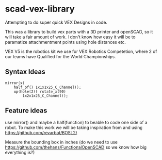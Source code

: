 # scad-vex-library

Attempting to do super quick VEX Designs in code. 

This was a library to build vex parts with a 3D printer and openSCAD, so it will take a fair amount of work. I don't know how easy it will be to paramatize attachmentment points using hole distances etc. 

VEX V5 is the robotics kit we use for VEX Robotics Competetion, where 2 of our teams have Qualified for the World Championships. 


## Syntax Ideas

```openscad
mirror(x)
    half_of() 1x1x1x25_C_Channel();
    up(hole(2)) rotate_x(90)
        1x2x1x25_C_Channel();
```

## Feature ideas
 
 use mirror() and maybe a half(function)  to beable to code one side of a robot. To make this work we will be taking inspiration from and using https://github.com/revarbat/BOSL2/
 
 Measure the bounding box in inches (do we need to use https://github.com/thehans/FunctionalOpenSCAD so we know how big everything is?)
